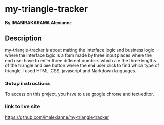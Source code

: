 # my-triangle-tracker
#### By **IMANIRAKARAMA Alexianne**
## Description
my-triangle-tracker is about making the interface logic and business logic where the interface logic is a form made by three input places where the end user have to enter three different numbers which are the three lengths of the triangle and one button where the end user click to find which type of triangle. 
 I used HTML ,CSS, javascript and Markdown languages.
 ### Setup instructions
To access on this project, you have to use google chrome and text-editor. 
 ### link to live site
https://github.com/imalexianne/my-triangle-tracker